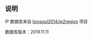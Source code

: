 ## 说明

IP 数据库来自 [lionsoul2014/ip2region](https://github.com/lionsoul2014/ip2region) 项目

数据库版本：2019.11.11
